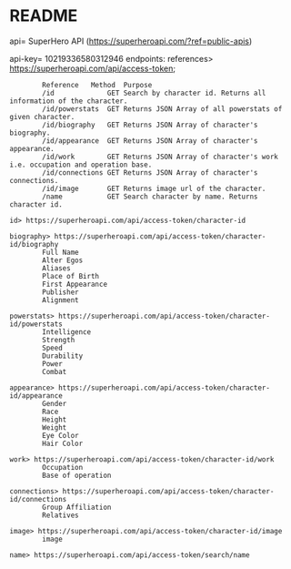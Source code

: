 # README




api= SuperHero API (https://superheroapi.com/?ref=public-apis)

api-key= 10219336580312946 
endpoints:
    references> https://superheroapi.com/api/access-token;

            Reference	Method	Purpose
            /id	            GET	Search by character id. Returns all information of the character.
            /id/powerstats	GET	Returns JSON Array of all powerstats of given character.
            /id/biography	GET	Returns JSON Array of character's biography.
            /id/appearance	GET	Returns JSON Array of character's appearance.
            /id/work	    GET	Returns JSON Array of character's work i.e. occupation and operation base.
            /id/connections	GET	Returns JSON Array of character's connections.
            /id/image	    GET	Returns image url of the character.
            /name	        GET	Search character by name. Returns character id.

    id> https://superheroapi.com/api/access-token/character-id

    biography> https://superheroapi.com/api/access-token/character-id/biography
            Full Name
            Alter Egos
            Aliases
            Place of Birth
            First Appearance
            Publisher
            Alignment

    powerstats> https://superheroapi.com/api/access-token/character-id/powerstats
            Intelligence
            Strength
            Speed
            Durability
            Power
            Combat

    appearance> https://superheroapi.com/api/access-token/character-id/appearance
            Gender
            Race
            Height
            Weight
            Eye Color
            Hair Color

    work> https://superheroapi.com/api/access-token/character-id/work
            Occupation
            Base of operation

    connections> https://superheroapi.com/api/access-token/character-id/connections
            Group Affiliation
            Relatives

    image> https://superheroapi.com/api/access-token/character-id/image
            image

    name> https://superheroapi.com/api/access-token/search/name
